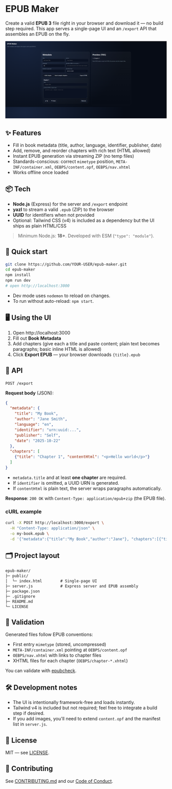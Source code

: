 # EPUB Maker

Create a valid **EPUB 3** file right in your browser and download it — no build step required.
This app serves a single-page UI and an `/export` API that assembles an EPUB on the fly.

![EPUB Maker UI](public/screenshot.png)

## ✨ Features

- Fill in book metadata (title, author, language, identifier, publisher, date)
- Add, remove, and reorder chapters with rich text (HTML allowed)
- Instant EPUB generation via streaming ZIP (no temp files)
- Standards-conscious: correct `mimetype` position, `META-INF/container.xml`, `OEBPS/content.opf`, `OEBPS/nav.xhtml`
- Works offline once loaded

## 📦 Tech

- **Node.js** (Express) for the server and `/export` endpoint
- **yazl** to stream a valid `.epub` (ZIP) to the browser
- **UUID** for identifiers when not provided
- Optional: Tailwind CSS (v4) is included as a dependency but the UI ships as plain HTML/CSS

> Minimum Node.js: **18+**. Developed with ESM (`"type": "module"`).

## 🚀 Quick start

```bash
git clone https://github.com/YOUR-USER/epub-maker.git
cd epub-maker
npm install
npm run dev
# open http://localhost:3000
```

- Dev mode uses `nodemon` to reload on changes.
- To run without auto-reload: `npm start`.

## 🖥️ Using the UI

1. Open http://localhost:3000
2. Fill out **Book Metadata**
3. Add chapters (give each a title and paste content; plain text becomes paragraphs; basic inline HTML is allowed)
4. Click **Export EPUB** — your browser downloads `{title}.epub`

## 🔌 API

`POST /export`

**Request body** (JSON):

```json
{
  "metadata": {
    "title": "My Book",
    "author": "Jane Smith",
    "language": "en",
    "identifier": "urn:uuid:...",
    "publisher": "Self",
    "date": "2025-10-22"
  },
  "chapters": [
    {"title": "Chapter 1", "contentHtml": "<p>Hello world</p>"}
  ]
}
```

- `metadata.title` and at least **one chapter** are required.
- If `identifier` is omitted, a UUID URN is generated.
- If `contentHtml` is plain text, the server wraps paragraphs automatically.

**Response**: `200 OK` with `Content-Type: application/epub+zip` (the EPUB file).

### cURL example

```bash
curl -X POST http://localhost:3000/export \
  -H "Content-Type: application/json" \
  -o my-book.epub \
  -d '{"metadata":{"title":"My Book","author":"Jane"}, "chapters":[{"title":"One","contentHtml":"<p>Hi!</p>"}]}'
```

## 🗂️ Project layout

```
epub-maker/
├─ public/
│  └─ index.html        # Single-page UI
├─ server.js            # Express server and EPUB assembly
├─ package.json
├─ .gitignore
├─ README.md
└─ LICENSE
```

## 🧪 Validation

Generated files follow EPUB conventions:
- First entry `mimetype` (stored, uncompressed)
- `META-INF/container.xml` pointing at `OEBPS/content.opf`
- `OEBPS/nav.xhtml` with links to chapter files
- XHTML files for each chapter (`OEBPS/chapter-*.xhtml`)

You can validate with [epubcheck](https://github.com/w3c/epubcheck).

## 🛠 Development notes

- The UI is intentionally framework-free and loads instantly.
- Tailwind v4 is included but not required; feel free to integrate a build step if desired.
- If you add images, you'll need to extend `content.opf` and the manifest list in `server.js`.

## 📄 License

MIT — see [LICENSE](./LICENSE).

## 🤝 Contributing

See [CONTRIBUTING.md](./CONTRIBUTING.md) and our [Code of Conduct](./CODE_OF_CONDUCT.md).
